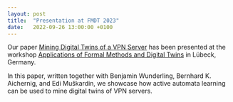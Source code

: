 ```yaml
---
layout: post
title:  "Presentation at FMDT 2023"
date:   2022-09-26 13:00:00 +0100
---
```


Our paper [Mining Digital Twins of a VPN Server](https://edkamb.github.io/files/techrep-fmdt.pdf#page=49) has been presented at the workshop [Applications of Formal Methods and Digital Twins](https://fm2023.isp.uni-luebeck.de/index.php/workshop-applications-of-formal-methods-and-digital-twins/) in Lübeck, Germany.

In this paper, written together with Benjamin Wunderling, Bernhard K. Aichernig, and Edi Muškardin, we showcase how active automata learning can be used to mine digital twins of VPN servers. 